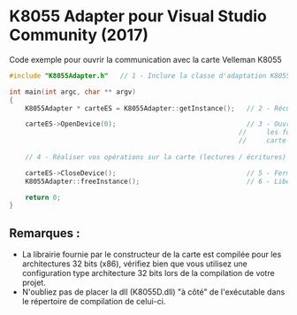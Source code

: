 # K8055 Adapter pour Visual Studio Community (2017)

Code exemple pour ouvrir la communication avec la carte Velleman K8055
```C++
#include "K8055Adapter.h"   // 1 - Inclure la classe d'adaptation K8055Adapter

int main(int argc, char ** argv)
{
	K8055Adapter * carteES = K8055Adapter::getInstance();   // 2 - Récupérer l'instance de la classe d'adaptation.

	carteES->OpenDevice(0);                                 // 3 - Ouvrir le lien avec la carte de votre choix (toutes
                                                          //     les fonctions visibles dans la documentation de la 
                                                          //     carte peuvent être appelées sur cet objet.
	
	// 4 - Réaliser vos opérations sur la carte (lectures / écritures)

	carteES->CloseDevice();                                 // 5 - Fermer le lien avec la carte d'entrées / sorties.
	K8055Adapter::freeInstance();                           // 6 - Libérer l'instance de la classe d'adaptation.

	return 0;
}
```

## Remarques :

- La librairie fournie par le constructeur de la carte est compilée pour les architectures 32 bits (x86), vérifiez bien que vous utilisez une configuration type architecture 32 bits lors de la compilation de votre projet.
- N'oubliez pas de placer la dll (K8055D.dll) "à côté" de l'exécutable dans le répertoire de compilation de celui-ci.

